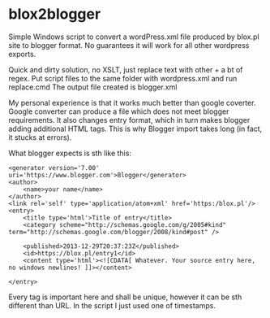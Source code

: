 # blox2blogger

Simple Windows script to convert a wordPress.xml file produced by blox.pl site to blogger format.
No guarantees it will work for all other wordpress exports.

Quick and dirty solution, no XSLT, just replace text with other + a bt of regex.
Put script files to the same folder with wordpress.xml and run replace.cmd
The output file created is blogger.xml

My personal experience is that it works much better than google coverter.
Google converter can produce a file which does not meet blogger requirements. It also changes entry format,
which in turn makes blogger adding additional HTML tags.
This is why Blogger import takes long (in fact, it stucks at errors).

What blogger expects is sth like this:

<?xml version='1.0' encoding='UTF-8'?>
<feed xmlns='http://www.w3.org/2005/Atom'>

    <generator version='7.00' uri='https://www.blogger.com'>Blogger</generator>
    <author>
        <name>your name</name>
    </author>
    <link rel='self' type='application/atom+xml' href='https:/blox.pl'/>
    <entry>
        <title type='html'>Title of entry</title>
        <category scheme="http://schemas.google.com/g/2005#kind" term="http://schemas.google.com/blogger/2008/kind#post" />

        <published>2013-12-29T20:37:23Z</published>
        <id>https://blox.pl/entry1</id>
        <content type='html'><![CDATA[ Whatever. Your source entry here, no windows newlines! ]]></content>

    </entry>

</feed>

Every tag is important here and <id> shall be unique, however it can be sth different than URL. In the script I just used one of timestamps.
